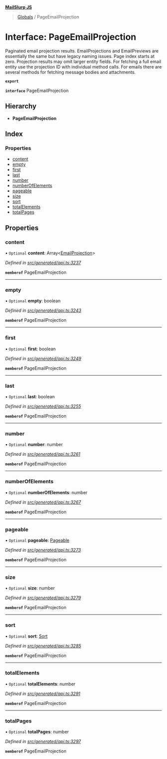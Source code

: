 **[MailSlurp JS](../README.md)**

> [Globals](../README.md) / PageEmailProjection

# Interface: PageEmailProjection

Paginated email projection results. EmailProjections and EmailPreviews are essentially the same but have legacy naming issues. Page index starts at zero. Projection results may omit larger entity fields. For fetching a full email entity use the projection ID with individual method calls. For emails there are several methods for fetching message bodies and attachments.

**`export`** 

**`interface`** PageEmailProjection

## Hierarchy

* **PageEmailProjection**

## Index

### Properties

* [content](pageemailprojection.md#content)
* [empty](pageemailprojection.md#empty)
* [first](pageemailprojection.md#first)
* [last](pageemailprojection.md#last)
* [number](pageemailprojection.md#number)
* [numberOfElements](pageemailprojection.md#numberofelements)
* [pageable](pageemailprojection.md#pageable)
* [size](pageemailprojection.md#size)
* [sort](pageemailprojection.md#sort)
* [totalElements](pageemailprojection.md#totalelements)
* [totalPages](pageemailprojection.md#totalpages)

## Properties

### content

• `Optional` **content**: Array\<[EmailProjection](emailprojection.md)>

*Defined in [src/generated/api.ts:3237](https://github.com/mailslurp/mailslurp-client/blob/67ec74c/src/generated/api.ts#L3237)*

**`memberof`** PageEmailProjection

___

### empty

• `Optional` **empty**: boolean

*Defined in [src/generated/api.ts:3243](https://github.com/mailslurp/mailslurp-client/blob/67ec74c/src/generated/api.ts#L3243)*

**`memberof`** PageEmailProjection

___

### first

• `Optional` **first**: boolean

*Defined in [src/generated/api.ts:3249](https://github.com/mailslurp/mailslurp-client/blob/67ec74c/src/generated/api.ts#L3249)*

**`memberof`** PageEmailProjection

___

### last

• `Optional` **last**: boolean

*Defined in [src/generated/api.ts:3255](https://github.com/mailslurp/mailslurp-client/blob/67ec74c/src/generated/api.ts#L3255)*

**`memberof`** PageEmailProjection

___

### number

• `Optional` **number**: number

*Defined in [src/generated/api.ts:3261](https://github.com/mailslurp/mailslurp-client/blob/67ec74c/src/generated/api.ts#L3261)*

**`memberof`** PageEmailProjection

___

### numberOfElements

• `Optional` **numberOfElements**: number

*Defined in [src/generated/api.ts:3267](https://github.com/mailslurp/mailslurp-client/blob/67ec74c/src/generated/api.ts#L3267)*

**`memberof`** PageEmailProjection

___

### pageable

• `Optional` **pageable**: [Pageable](pageable.md)

*Defined in [src/generated/api.ts:3273](https://github.com/mailslurp/mailslurp-client/blob/67ec74c/src/generated/api.ts#L3273)*

**`memberof`** PageEmailProjection

___

### size

• `Optional` **size**: number

*Defined in [src/generated/api.ts:3279](https://github.com/mailslurp/mailslurp-client/blob/67ec74c/src/generated/api.ts#L3279)*

**`memberof`** PageEmailProjection

___

### sort

• `Optional` **sort**: [Sort](sort.md)

*Defined in [src/generated/api.ts:3285](https://github.com/mailslurp/mailslurp-client/blob/67ec74c/src/generated/api.ts#L3285)*

**`memberof`** PageEmailProjection

___

### totalElements

• `Optional` **totalElements**: number

*Defined in [src/generated/api.ts:3291](https://github.com/mailslurp/mailslurp-client/blob/67ec74c/src/generated/api.ts#L3291)*

**`memberof`** PageEmailProjection

___

### totalPages

• `Optional` **totalPages**: number

*Defined in [src/generated/api.ts:3297](https://github.com/mailslurp/mailslurp-client/blob/67ec74c/src/generated/api.ts#L3297)*

**`memberof`** PageEmailProjection
